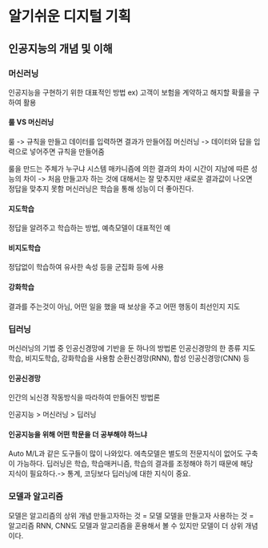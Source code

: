 # 알기쉬운 디지털 기획
## 인공지능의 개념 및 이해

### 머신러닝
인공지능을 구현하기 위한 대표적인 방법
ex) 고객이 보험을 계약하고 해지할 확률을 구하여 활용

#### 룰 VS 머신러닝
룰 -> 규칙을 만들고 데이터를 입력하면 결과가 만들어짐
머신러닝 -> 데이터와 답을 입력으로 넣어주면 규칙을 만들어줌

룰을 만드는 주체가 누구냐 
시스템 매카니즘에 의한 결과의 차이
시간이 지남에 따른 성능의 차이 -> 처음 만들고자 하는 것에 대해서는 잘 맞추지만 새로운 결과값이 나오면 정답을 맞추지 못함
머신러닝은 학습을 통해 성능이 더 좋아진다.

#### 지도학습
정답을 알려주고 학습하는 방법, 예측모델이 대표적인 예

#### 비지도학습
정답없이 학습하여 유사한 속성 등을 군집화 등에 사용

#### 강화학습
결과를 주는것이 아님, 어떤 일을 했을 때 보상을 주고 어떤 행동이 최선인지 지도

### 딥러닝
머신러닝의 기법 중 인공신경망에 기반을 둔 하나의 방법론
인공신경망의 한 종류
지도학습, 비지도학습, 강화학습을 사용함
순환신경망(RNN), 합성 인공신경망(CNN) 등

#### 인공신경망
인간의 뇌신경 작동방식을 따라하여 만들어진 방법론

인공지능 > 머신러닝 > 딥러닝

#### 인공지능을 위해 어떤 학문을 더 공부해야 하느냐
Auto M/L과 같은 도구들이 많이 나와있다.
에측모델은 별도의 전문지식이 없어도 구축이 가능하다.
딥러닝은 학습, 학습매커니즘, 학습의 결과를 조정해야 하기 때문에 해당 지식이 필요하다.-> 통계, 코딩보다 딥러닝에 대한 지식이 중요.

### 모델과 알고리즘
모델은 알고리즘의 상위 개념
만들고자하는 것 = 모델
모델을 만들고자 사용하는 것 = 알고리즘
RNN, CNN도 모델과 알고리즘을 혼용해서 볼 수 있지만 모델이 더 상위 개념이다.
